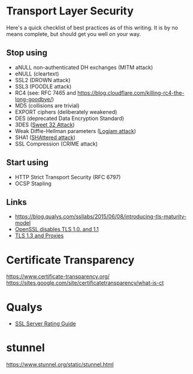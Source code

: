 # Transport Layer Security

Here's a quick checklist of best practices as of this writing. It is by no
means complete, but should get you well on your way.

## Stop using

* aNULL non-authenticated DH exchanges (MITM attack)
* eNULL (cleartext)
* SSL2 (DROWN attack)
* SSL3 (POODLE attack)
* RC4 (see: RFC 7465 and <https://blog.cloudflare.com/killing-rc4-the-long-goodbye/>)
* MD5 (collisions are trivial)
* EXPORT ciphers (deliberately weakened)
* DES (deprecated Data Encryption Standard)
* 3DES ([Sweet 32 Attack](https://sweet32.info))
* Weak Diffie-Hellman parameters ([Logjam attack](https://weakdh.org))
* SHA1 ([SHAttered attack](https://shattered.io))
* SSL Compression (CRIME attack)


## Start using


* HTTP Strict Transport Security (RFC 6797)
* OCSP Stapling

## Links

* <https://blog.qualys.com/ssllabs/2015/06/08/introducing-tls-maturity-model>
* [OpenSSL disables TLS 1.0. and 1.1](https://lists.debian.org/debian-devel-announce/2017/08/msg00004.html)
* [TLS 1.3 and Proxies](https://www.imperialviolet.org/2018/03/10/tls13.html)

# Certificate Transparency

<https://www.certificate-transparency.org/>
<https://sites.google.com/site/certificatetransparency/what-is-ct>

# Qualys

* [SSL Server Rating Guide](https://github.com/ssllabs/research/wiki/SSL-Server-Rating-Guide)

# stunnel

<https://www.stunnel.org/static/stunnel.html>